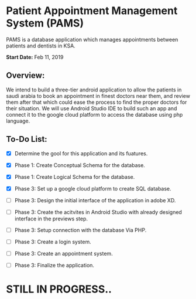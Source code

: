 # Patient Appointment Management System (PAMS)
PAMS is a database application which manages appointments between patients and dentists in KSA.


**Start Date:** Feb 11, 2019

## Overview:
We intend to build a three-tier android application to allow the patients in saudi arabia to book an appointment in finest doctors near them, and review them after that which could ease the process to find the proper doctors for their situation.
We will use Android Studio IDE to build such an app and connect it to the google cloud platform to access the database using php language.



## To-Do List:
- [x] Determine the gool for this application and its fuatures.
- [x] Phase 1: Create Conceptual Schema for the database.
- [x] Phase 1: Create Logical Schema for the database.
- [x] Phase 3: Set up a google cloud platform to create SQL database.
- [ ] Phase 3: Design the initial interface of the application in adobe XD.
- [ ] Phase 3: Create the acitvites in Android Studio with already designed interface in the previews step.
- [ ] Phase 3: Setup connection with the database Via PHP.
- [ ] Phase 3: Create a login system.
- [ ] Phase 3: Create an appointment system.
- [ ] Phase 3: Finalize the application.


# STILL IN PROGRESS..
